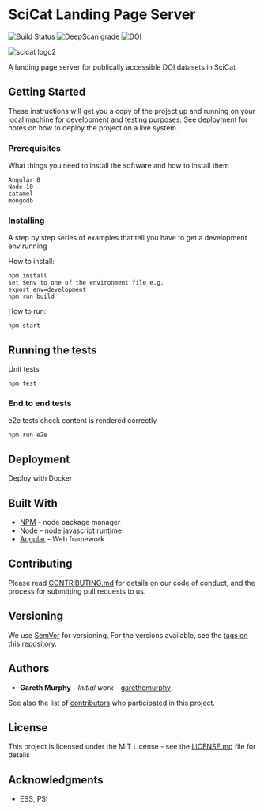 # SciCat Landing Page Server


[![Build Status](https://travis-ci.org/SciCatProject/LandingPageServer.svg?branch=develop)](https://travis-ci.org/SciCatProject/LandingPageServer)
[![DeepScan grade](https://deepscan.io/api/projects/3011/branches/23762/badge/grade.svg)](https://deepscan.io/dashboard#view=project&pid=3011&bid=23762)
[![DOI](https://zenodo.org/badge/141108894.svg)](https://zenodo.org/badge/latestdoi/141108894)

![scicat logo2](https://github.com/garethcmurphy/landing_page_server/blob/develop/src/assets/esslogo.png)


A landing page server for publically accessible DOI datasets in SciCat

## Getting Started

These instructions will get you a copy of the project up and running on your local machine for development and testing purposes. See deployment for notes on how to deploy the project on a live system.

### Prerequisites

What things you need to install the software and how to install them

```
Angular 8
Node 10
catamel
mongodb
```

### Installing

A step by step series of examples that tell you have to get a development env running

How to install:

```
npm install
set $env to one of the environment file e.g. 
export env=development
npm run build
```

How to run:

```
npm start
```


## Running the tests

Unit tests 

```
npm test
```


### End to end tests

e2e tests check content is rendered correctly
```
npm run e2e
```



## Deployment

Deploy with Docker

## Built With

* [NPM](http://npmjs.com) - node package manager
* [Node](https://nodejs.org/) - node javascript runtime
* [Angular](https://angular.io) - Web framework

## Contributing

Please read [CONTRIBUTING.md](https://gist.github.com/PurpleBooth/b24679402957c63ec426) for details on our code of conduct, and the process for submitting pull requests to us.

## Versioning

We use [SemVer](http://semver.org/) for versioning. For the versions available, see the [tags on this repository](https://github.com/garethcmurphy/landing_page_server/tags). 

## Authors

* **Gareth Murphy** - *Initial work* - [garethcmurphy](https://github.com/garethcmurphy)

See also the list of [contributors](https://github.com/scicatproject/landingpageserver/contributors) who participated in this project.

## License

This project is licensed under the MIT License - see the [LICENSE.md](LICENSE.md) file for details

## Acknowledgments

* ESS, PSI

